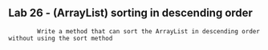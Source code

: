 ## Lab 26 -  (ArrayList) sorting in descending order
            Write a method that can sort the ArrayList in descending order without using the sort method